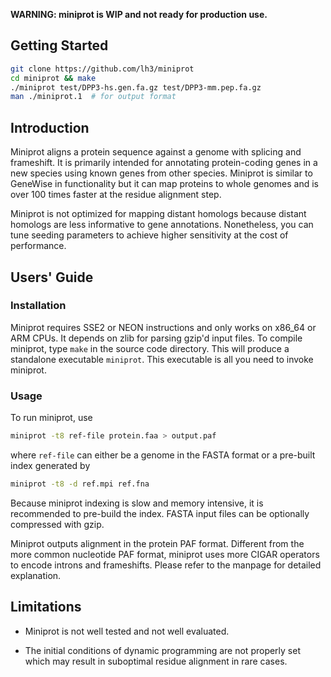 **WARNING: miniprot is WIP and not ready for production use.**

## Getting Started
```sh
git clone https://github.com/lh3/miniprot
cd miniprot && make
./miniprot test/DPP3-hs.gen.fa.gz test/DPP3-mm.pep.fa.gz
man ./miniprot.1  # for output format
```

## Introduction

Miniprot aligns a protein sequence against a genome with splicing and
frameshift. It is primarily intended for annotating protein-coding genes in a new
species using known genes from other species. Miniprot is similar to GeneWise
in functionality but it can map proteins to whole genomes and is over 100 times
faster at the residue alignment step.

Miniprot is not optimized for mapping distant homologs because distant homologs
are less informative to gene annotations. Nonetheless, you can tune seeding
parameters to achieve higher sensitivity at the cost of performance.

## Users' Guide

### Installation

Miniprot requires SSE2 or NEON instructions and only works on x86\_64 or ARM
CPUs. It depends on zlib for parsing gzip'd input files. To compile miniprot,
type `make` in the source code directory. This will produce a standalone
executable `miniprot`. This executable is all you need to invoke miniprot.

### Usage

To run miniprot, use
```sh
miniprot -t8 ref-file protein.faa > output.paf
```
where `ref-file` can either be a genome in the FASTA format or a pre-built
index generated by
```sh
miniprot -t8 -d ref.mpi ref.fna
```
Because miniprot indexing is slow and memory intensive, it is recommended to
pre-build the index. FASTA input files can be optionally compressed with gzip.

Miniprot outputs alignment in the protein PAF format. Different from the more
common nucleotide PAF format, miniprot uses more CIGAR operators to encode
introns and frameshifts. Please refer to the manpage for detailed explanation.

## Limitations

* Miniprot is not well tested and not well evaluated.

* The initial conditions of dynamic programming are not properly set which may
  result in suboptimal residue alignment in rare cases.
